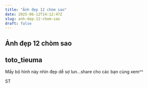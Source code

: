 ```yaml
---
title: "Ảnh đẹp 12 chòm sao"
date: 2025-06-12T14:12:47Z
slug: anh-dep-12-chom-sao
draft: false
---
```


## Ảnh đẹp 12 chòm sao

## toto_tieuma

Mấy bộ hình này nhìn đẹp dễ sợ lun...share cho các bạn cùng xem^^
 

 
 

 

 

 

 

 

 

 

 

 

 

 

 
ST